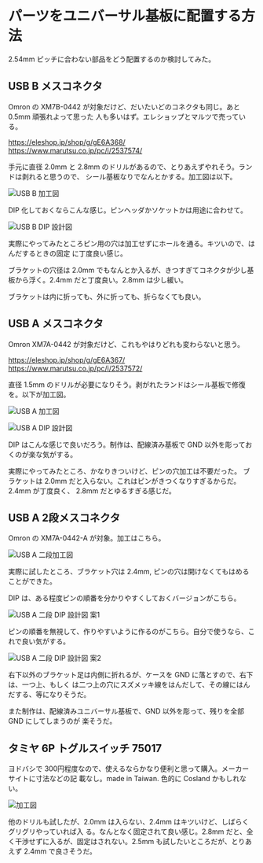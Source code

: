 # パーツをユニバーサル基板に配置する方法

2.54mm ピッチに合わない部品をどう配置するのか検討してみた。
  
## USB B メスコネクタ

Omron の XM7B-0442 が対象だけど、だいたいどのコネクタも同じ。あと 0.5mm 頑張れよって思った
人も多いはず。エレショップとマルツで売っている。

https://eleshop.jp/shop/g/gE6A368/
https://www.marutsu.co.jp/pc/i/2537574/

手元に直径 2.0mm と 2.8mm のドリルがあるので、とりあえずやれそう。ランドは剥れると思うので、
シール基板なりでなんとかする。加工図は以下。

![USB B 加工図](./librecad/USB_B_Recepter.png)

DIP 化しておくならこんな感じ。ピンヘッダかソケットかは用途に合わせて。

![USB B DIP 設計図](./librecad/USB_B_Dip.png)

実際にやってみたところピン用の穴は加工せずにホールを通る。キツいので、はんだするときの固定
に丁度良い感じ。

ブラケットの穴径は 2.0mm でもなんとか入るが、きつすぎてコネクタが少し基板から浮く。2.4mm
だと丁度良い。2.8mm は少し緩い。

ブラケットは内に折っても、外に折っても、折らなくても良い。

## USB A メスコネクタ

Omron XM7A-0442 が対象だけど、これもやはりどれも変わらないと思う。

https://eleshop.jp/shop/g/gE6A367/
https://www.marutsu.co.jp/pc/i/2537572/

直径 1.5mm のドリルが必要になりそう。剥がれたランドはシール基板で修復を。以下が加工図。

![USB A 加工図](./librecad/USB_A_Recepter.png)

![USB A DIP 設計図](./librecad/USB_A_Recepter_Dip.png)

DIP はこんな感じで良いだろう。制作は、配線済み基板で GND 以外を彫っておくのが楽な気がする。

実際にやってみたところ、かなりきついけど、ピンの穴加工は不要だった。
ブラケットは 2.0mm だと入らない。これはピンがきつくなりすぎるからだ。2.4mm が丁度良く、
2.8mm だとゆるすぎる感じだ。

## USB A 2段メスコネクタ

Omron の XM7A-0442-A が対象。加工はこちら。

![USB A 二段加工図](./librecad/USB_A_2steps_recepter_kakou.png)

実際に試したところ、ブラケット穴は 2.4mm, ピンの穴は開けなくてもはめることができた。


DIP は、ある程度ピンの順番を分かりやすくしておくバージョンがこちら。

![USB A 二段 DIP 設計図 案1](./librecad/USB_A_2steps_recepter_plan1.png)

ピンの順番を無視して、作りやすいように作るのがこちら。自分で使うなら、これで良い気がする。

![USB A 二段 DIP 設計図 案2](./librecad/USB_A_2steps_recepter_plan2.png)

右下以外のブラケット足は内側に折れるが、ケースを GND に落とすので、右下は、一つ上、もしく
は二つ上の穴にスズメッキ線をはんだして、その線にはんだする、等になりそうだ。

また制作は、配線済みユニバーサル基板で、GND 以外を彫って、残りを全部 GND にしてしまうのが
楽そうだ。


## タミヤ 6P トグルスイッチ 75017

ヨドバシで 300円程度なので、使えるならかなり便利と思って購入。メーカーサイトに寸法などの記
載なし。made in Taiwan. 色的に Cosland かもしれない。

![加工図](./librecad/Tamiya6PToggleSwitch_75017.png)

他のドリルも試したが、2.0mm は入らない、2.4mm はキツいけど、しばらくグリグリやっていれば入
る。なんとなく固定されて良い感じ。2.8mm だと、全く干渉せずに入るが、固定はされない。2.5mm
も試したいところだが、とりあえず 2.4mm で良さそうだ。

